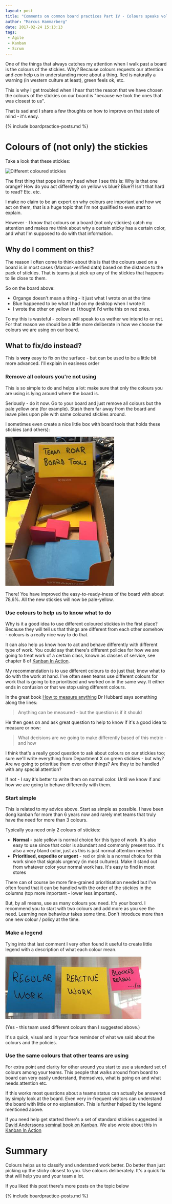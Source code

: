 ```yaml
---
layout: post
title: "Comments on common board practices Part IV - Colours speaks volumes. Use colours wisely"
author: "Marcus Hammarberg"
date: 2017-02-24 15:13:13
tags:
 - Agile
 - Kanban
 - Scrum
---
```


One of the things that always catches my attention when I walk past a board is the colours of the stickies. Why? Because colours requests our attention and *can* help us in understanding more about a thing. Red is naturally a warning (in western culture at least), green feels ok, etc.

This is why I get troubled when I hear that the reason that we have chosen the colours of the stickies on our board is "because we took the ones that was closest to us".

That is sad and I share a few thoughts on how to improve on that state of mind - it's easy.

{% include boardpractice-posts.md %}

<a name='more'></a>

# Colours of (not only) the stickies 

Take a look that these stickies: 

![Different coloured stickies](/img/boardWithMulitcolourstickies.jpg)

The first thing that pops into my head when I see this is: Why is that one orange? How do you act differently on yellow vs blue? Blue?! Isn't that hard to read? Etc. etc. 

I make no claim to be an expert on why colours are important and how we act on them, that is a huge topic that I'm not qualified to even start to explain. 

However - I know that colours on a board (not only stickies) catch my attention and makes me think about why a certain sticky has a certain color, and what I'm supposed to do with that information. 

## Why do I comment on this?

The reason I often come to think about this is that the colours used on a board is in most cases (Marcus-verified data) based on the distance to the pack of stickies. That is teams just pick up any of the stickies that happens to lie close to them. 

So on the board above: 

* Organge doesn't mean a thing - it just what I wrote on at the time
* Blue happened to be what I had on my desktop when I wrote it
* I wrote the other on yellow so I thought I'd write this on red ones. 

To my this is wasteful - colours will speak to us wether we intend to or not. For that reason we should be a little more deliberate in how we choose the colours we are using on our board.

## What to fix/do instead?

This is **very** easy to fix on the surface - but can be used to be a little bit more advanced. I'll explain in easiness order

### Remove all colours you're not using  

This is so simple to do and helps a lot: make sure that only the colours you are using is lying around where the board is. 

Seriously - do it now. Go to your board and just remove all colours but the pale yellow one (for example). Stash them far away from the board and leave piles upon pile with same coloured stickies around. 

I sometimes even create a nice little box with board tools that holds these stickies (and others):

![Box with tools, and only the 'correct' coloured stickies](/img/boardToolBox.jpg)

There! You have improved the easy-to-ready-iness of the board with about 78,6%. All the new stickies will now be pale-yellow. 

### Use colours to help us to know what to do

Why is it a good idea to use different coloured stickies in the first place? Because they will tell us that things are different from each other somehow - colours is a really nice way to do that.  

It can also help us know how to act and behave differently with different type of work. You could say that there's different policies for how we are going to treat work of a certain class, known as classes of service, see chapter 8 of [Kanban In Action](http://bit.ly/theKanbanBook). 

My recommendation is to use different colours to do just that; know what to do with the work at hand. I've often seen teams use different colours for work that is going to be prioritised and worked on in the same way. It either ends in confusion or that we stop using different colours. 

In the great book [How to measure anything](http://www.marcusoft.net/2014/12/what-ive-learned-from-how-to-measure-anything.html) Dr Hubbard says something along the lines: 

> Anything can be measured - but the question is if it should

He then goes on and ask great question to help to know if it's a good idea to measure or now: 

> What decisions are we going to make differently based of this metric - and how

I think that's a really good question to ask about colours on our stickies too; sure we'll write everything from Department X on green stickies - but why? Are we going to prioritise them over other things? Are they to be handled with any special attention? 

If not - I say it's better to write them on normal color. Until we know if and how we are going to behave differently with them.

### Start simple

This is related to my advice above. Start as simple as possible. I have been dong kanban for more than 6 years now and rarely met teams that truly have the need for more than 3 colours. 

Typically you need only 2 colours of stickies:

* **Normal** - pale yellow is normal choice for this type of work. It's also easy to use since that color is abundant and commonly present too. It's also a very bland color, just as this is just normal attention needed. 
* **Prioritised, expedite or urgent** - red or pink is a normal choice for this work since that signals urgency (in most cultures). Make it stand out from whatever color your normal work has.  It's easy to find in most stores

There can of course be more fine-grained prioritisation needed but I've often found that it can be handled with the order of the stickies in the columns (top more important - lower less important). 

But, by all means, use as many colours you need. It's your board. I recommend you to start with two colours and add more as you see the need. Learning new behaviour takes some time. Don't introduce more than one new colour / policy at the time.

### Make a legend

Tying into that last comment I very often found it useful to create little legend with a description of what each colour mean. 

![Color legend](/img/stickyLegend.jpg)

(Yes - this team used different colours than I suggested above.)

It's a quick, visual and in your face reminder of what we said about the colours and the policies.  

### Use the same colours that other teams are using

For extra point and clarity for other around you start to use a standard set of colours among your teams. This people that walks around from board to board can very easily understand, themselves, what is going on and what needs attention etc. 

If this works most questions about a teams status can actually be answered by simply look at the board. Even very in-frequent visitors can understand the board with little or no explanation. This is further helped by the legend mentioned above.

If you need help get started there's a set of standard stickies suggested in [David Anderssons seminal book on Kanban](https://www.amazon.com/Kanban-Successful-Evolutionary-Technology-Business/dp/0984521402). We also wrote about this in [Kanban In Action](http://bit.ly/theKanbanBook)

# Summary

Colours helps us to classify and understand work better. Do better than just picking up the sticky closest to you. Use colours deliberately. It's a quick fix that will help you and your team a lot.

If you liked this post there's more posts on the topic below

{% include boardpractice-posts.md %}
